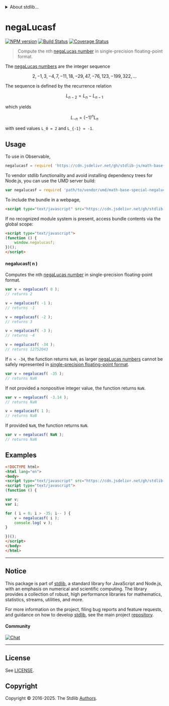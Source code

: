 <!--

@license Apache-2.0

Copyright (c) 2024 The Stdlib Authors.

Licensed under the Apache License, Version 2.0 (the "License");
you may not use this file except in compliance with the License.
You may obtain a copy of the License at

   http://www.apache.org/licenses/LICENSE-2.0

Unless required by applicable law or agreed to in writing, software
distributed under the License is distributed on an "AS IS" BASIS,
WITHOUT WARRANTIES OR CONDITIONS OF ANY KIND, either express or implied.
See the License for the specific language governing permissions and
limitations under the License.

-->


<details>
  <summary>
    About stdlib...
  </summary>
  <p>We believe in a future in which the web is a preferred environment for numerical computation. To help realize this future, we've built stdlib. stdlib is a standard library, with an emphasis on numerical and scientific computation, written in JavaScript (and C) for execution in browsers and in Node.js.</p>
  <p>The library is fully decomposable, being architected in such a way that you can swap out and mix and match APIs and functionality to cater to your exact preferences and use cases.</p>
  <p>When you use stdlib, you can be absolutely certain that you are using the most thorough, rigorous, well-written, studied, documented, tested, measured, and high-quality code out there.</p>
  <p>To join us in bringing numerical computing to the web, get started by checking us out on <a href="https://github.com/stdlib-js/stdlib">GitHub</a>, and please consider <a href="https://opencollective.com/stdlib">financially supporting stdlib</a>. We greatly appreciate your continued support!</p>
</details>

# negaLucasf

[![NPM version][npm-image]][npm-url] [![Build Status][test-image]][test-url] [![Coverage Status][coverage-image]][coverage-url] <!-- [![dependencies][dependencies-image]][dependencies-url] -->

> Compute the nth [negaLucas number][lucas-number] in single-precision floating-point format.

<section class="intro">

The [negaLucas numbers][lucas-number] are the integer sequence

<!-- <equation class="equation" label="eq:negalucasf_sequence" align="center" raw="2, -1, 3, -4, 7, -11, 18, -29, 47, -76, 123, -199, 322, \ldots" alt="NegaLucas sequence"> -->

```math
2, -1, 3, -4, 7, -11, 18, -29, 47, -76, 123, -199, 322, \ldots
```

<!-- <div class="equation" align="center" data-raw-text="2, -1, 3, -4, 7, -11, 18, -29, 47, -76, 123, -199, 322, \ldots" data-equation="eq:negalucasf_sequence">
    <img src="https://cdn.jsdelivr.net/gh/stdlib-js/stdlib@bb29798906e119fcb2af99e94b60407a270c9b32/lib/node_modules/@stdlib/math/base/special/negalucasf/docs/img/equation_negalucas_sequence.svg" alt="NegaLucas sequence">
    <br>
</div> -->

<!-- </equation> -->

The sequence is defined by the recurrence relation

<!-- <equation class="equation" label="eq:negalucasf_recurrence_relation" align="center" raw="L_{n-2} = L_{n} - L_{n-1}" alt="NegaLucas sequence recurrence relation"> -->

```math
L_{n-2} = L_{n} - L_{n-1}
```

<!-- <div class="equation" align="center" data-raw-text="L_{n-2} = L_{n} - L_{n-1}" data-equation="eq:negalucasf_recurrence_relation">
    <img src="https://cdn.jsdelivr.net/gh/stdlib-js/stdlib@bb29798906e119fcb2af99e94b60407a270c9b32/lib/node_modules/@stdlib/math/base/special/negalucasf/docs/img/equation_negalucas_recurrence_relation.svg" alt="NegaLucas sequence recurrence relation">
    <br>
</div> -->

<!-- </equation> -->

which yields

<!-- <equation class="equation" label="eq:negalucasf_lucas" align="center" raw="L_{-n} = (-1)^{n} L_n" alt="NegaLucas relationship to Lucas numbers"> -->

```math
L_{-n} = (-1)^{n} L_n
```

<!-- <div class="equation" align="center" data-raw-text="L_{-n} = (-1)^{n} L_n" data-equation="eq:negalucasf_lucas">
    <img src="https://cdn.jsdelivr.net/gh/stdlib-js/stdlib@bb29798906e119fcb2af99e94b60407a270c9b32/lib/node_modules/@stdlib/math/base/special/negalucasf/docs/img/equation_negalucas_lucas.svg" alt="NegaLucas relationship to Lucas numbers">
    <br>
</div> -->

<!-- </equation> -->

with seed values `L_0 = 2` and `L_{-1} = -1`.

</section>

<!-- /.intro -->



<section class="usage">

## Usage

To use in Observable,

```javascript
negalucasf = require( 'https://cdn.jsdelivr.net/gh/stdlib-js/math-base-special-negalucasf@umd/browser.js' )
```

To vendor stdlib functionality and avoid installing dependency trees for Node.js, you can use the UMD server build:

```javascript
var negalucasf = require( 'path/to/vendor/umd/math-base-special-negalucasf/index.js' )
```

To include the bundle in a webpage,

```html
<script type="text/javascript" src="https://cdn.jsdelivr.net/gh/stdlib-js/math-base-special-negalucasf@umd/browser.js"></script>
```

If no recognized module system is present, access bundle contents via the global scope:

```html
<script type="text/javascript">
(function () {
    window.negalucasf;
})();
</script>
```

#### negalucasf( n )

Computes the nth [negaLucas number][lucas-number] in single-precision floating-point format.

```javascript
var v = negalucasf( 0 );
// returns 2

v = negalucasf( -1 );
// returns -1

v = negalucasf( -2 );
// returns 3

v = negalucasf( -3 );
// returns -4

v = negalucasf( -34 );
// returns 12752043
```

If `n < -34`, the function returns `NaN`, as larger [negaLucas numbers][lucas-number] cannot be safely represented in [single-precision floating-point format][ieee754].

```javascript
var v = negalucasf( -35 );
// returns NaN
```

If not provided a nonpositive integer value, the function returns `NaN`.

```javascript
var v = negalucasf( -3.14 );
// returns NaN

v = negalucasf( 1 );
// returns NaN
```

If provided `NaN`, the function returns `NaN`.

```javascript
var v = negalucasf( NaN );
// returns NaN
```

</section>

<!-- /.usage -->

<section class="notes">

</section>

<!-- /.notes -->

<section class="examples">

## Examples

<!-- eslint no-undef: "error" -->

```html
<!DOCTYPE html>
<html lang="en">
<body>
<script type="text/javascript" src="https://cdn.jsdelivr.net/gh/stdlib-js/math-base-special-negalucasf@umd/browser.js"></script>
<script type="text/javascript">
(function () {

var v;
var i;

for ( i = 0; i > -35; i-- ) {
    v = negalucasf( i );
    console.log( v );
}

})();
</script>
</body>
</html>
```

</section>

<!-- /.examples -->

<!-- C interface documentation. -->



<!-- Section for related `stdlib` packages. Do not manually edit this section, as it is automatically populated. -->

<section class="related">

</section>

<!-- /.related -->

<!-- Section for all links. Make sure to keep an empty line after the `section` element and another before the `/section` close. -->


<section class="main-repo" >

* * *

## Notice

This package is part of [stdlib][stdlib], a standard library for JavaScript and Node.js, with an emphasis on numerical and scientific computing. The library provides a collection of robust, high performance libraries for mathematics, statistics, streams, utilities, and more.

For more information on the project, filing bug reports and feature requests, and guidance on how to develop [stdlib][stdlib], see the main project [repository][stdlib].

#### Community

[![Chat][chat-image]][chat-url]

---

## License

See [LICENSE][stdlib-license].


## Copyright

Copyright &copy; 2016-2025. The Stdlib [Authors][stdlib-authors].

</section>

<!-- /.stdlib -->

<!-- Section for all links. Make sure to keep an empty line after the `section` element and another before the `/section` close. -->

<section class="links">

[npm-image]: http://img.shields.io/npm/v/@stdlib/math-base-special-negalucasf.svg
[npm-url]: https://npmjs.org/package/@stdlib/math-base-special-negalucasf

[test-image]: https://github.com/stdlib-js/math-base-special-negalucasf/actions/workflows/test.yml/badge.svg?branch=main
[test-url]: https://github.com/stdlib-js/math-base-special-negalucasf/actions/workflows/test.yml?query=branch:main

[coverage-image]: https://img.shields.io/codecov/c/github/stdlib-js/math-base-special-negalucasf/main.svg
[coverage-url]: https://codecov.io/github/stdlib-js/math-base-special-negalucasf?branch=main

<!--

[dependencies-image]: https://img.shields.io/david/stdlib-js/math-base-special-negalucasf.svg
[dependencies-url]: https://david-dm.org/stdlib-js/math-base-special-negalucasf/main

-->

[chat-image]: https://img.shields.io/gitter/room/stdlib-js/stdlib.svg
[chat-url]: https://app.gitter.im/#/room/#stdlib-js_stdlib:gitter.im

[stdlib]: https://github.com/stdlib-js/stdlib

[stdlib-authors]: https://github.com/stdlib-js/stdlib/graphs/contributors

[umd]: https://github.com/umdjs/umd
[es-module]: https://developer.mozilla.org/en-US/docs/Web/JavaScript/Guide/Modules

[deno-url]: https://github.com/stdlib-js/math-base-special-negalucasf/tree/deno
[deno-readme]: https://github.com/stdlib-js/math-base-special-negalucasf/blob/deno/README.md
[umd-url]: https://github.com/stdlib-js/math-base-special-negalucasf/tree/umd
[umd-readme]: https://github.com/stdlib-js/math-base-special-negalucasf/blob/umd/README.md
[esm-url]: https://github.com/stdlib-js/math-base-special-negalucasf/tree/esm
[esm-readme]: https://github.com/stdlib-js/math-base-special-negalucasf/blob/esm/README.md
[branches-url]: https://github.com/stdlib-js/math-base-special-negalucasf/blob/main/branches.md

[stdlib-license]: https://raw.githubusercontent.com/stdlib-js/math-base-special-negalucasf/main/LICENSE

[lucas-number]: https://en.wikipedia.org/wiki/Lucas_number

[ieee754]: https://en.wikipedia.org/wiki/IEEE_754-1985

<!-- <related-links> -->

<!-- </related-links> -->

</section>

<!-- /.links -->
